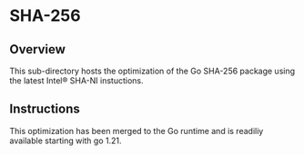 # SHA-256
## Overview
This sub-directory hosts the optimization of the Go SHA-256 package using the latest Intel® SHA-NI instuctions.

## Instructions
This optimization has been merged to the Go runtime and is readiliy available starting with go 1.21.
